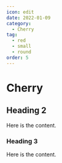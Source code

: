 ```yaml
---
icon: edit
date: 2022-01-09
category:
  - Cherry
tag:
  - red
  - small
  - round
order: 5
---
```


# Cherry

## Heading 2

Here is the content.

### Heading 3

Here is the content.
